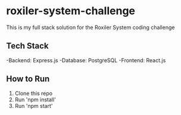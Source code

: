 # roxiler-system-challenge

This is my full stack solution for the Roxiler System coding challenge 

## Tech Stack
-Backend: Express.js 
-Database: PostgreSQL
-Frontend: React.js

## How to Run
1. Clone this repo
2. Run 'npm install'
3. Run 'npm start'

